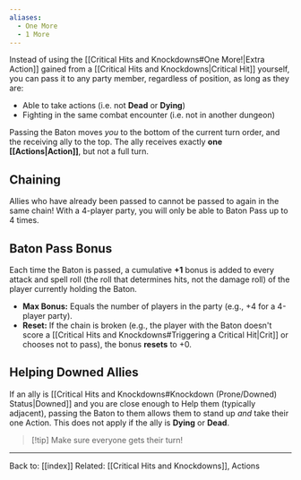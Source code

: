 ```yaml
---
aliases:
  - One More
  - 1 More
---
```

Instead of using the [[Critical Hits and Knockdowns#One More!|Extra Action]] gained from a [[Critical Hits and Knockdowns|Critical Hit]] yourself, you can pass it to any party member, regardless of position, as long as they are:
- Able to take actions (i.e. not **Dead** or **Dying**)
- Fighting in the same combat encounter (i.e. not in another dungeon)

Passing the Baton moves *you* to the bottom of the current turn order, and the receiving ally to the top. The ally receives exactly **one [[Actions|Action]]**, but not a full turn.

## Chaining

Allies who have already been passed to cannot be passed to again in the same chain! With a 4-player party, you will only be able to Baton Pass up to 4 times.

## Baton Pass Bonus

Each time the Baton is passed, a cumulative **+1** bonus is added to every attack and spell roll (the roll that determines hits, not the damage roll) of the player currently holding the Baton.

* **Max Bonus:** Equals the number of players in the party (e.g., +4 for a
    4-player party).
* **Reset:** If the chain is broken (e.g., the player with the Baton doesn't
    score a [[Critical Hits and Knockdowns#Triggering a Critical Hit|Crit]] or chooses not to pass), the bonus **resets** to +0.

## Helping Downed Allies

If an ally is [[Critical Hits and Knockdowns#Knockdown (Prone/Downed) Status|Downed]] and you are close enough to Help them (typically adjacent), passing the Baton to them allows them to stand up *and* take their one Action. This does not apply if the ally is **Dying** or **Dead**.

> [!tip] Make sure everyone gets their turn!

---

Back to: [[index]]
Related: [[Critical Hits and Knockdowns]], Actions
